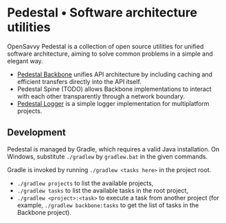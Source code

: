 # Pedestal • Software architecture utilities

OpenSavvy Pedestal is a collection of open source utilities for unified software architecture, aiming to solve common problems in a simple and elegant way.

- [Pedestal Backbone](backbone/README.md) unifies API architecture by including caching and efficient transfers directly into the API itself.
- Pedestal Spine (TODO) allows Backbone implementations to interact with each other transparently through a network boundary.
- [Pedestal Logger](logger/README.md) is a simple logger implementation for multiplatform projects.

## Development

Pedestal is managed by Gradle, which requires a valid Java installation.
On Windows, substitute `./gradlew` by `gradlew.bat` in the given commands.

Gradle is invoked by running `./gradlew <tasks here>` in the project root.
- `./gradlew projects` to list the available projects,
- `./gradlew tasks` to list the available tasks in the root project,
- `./gradlew <project>:<task>` to execute a task from another project (for example, `./gradlew backbone:tasks` to get the list of tasks in the Backbone project).
